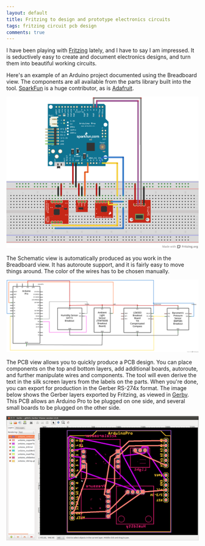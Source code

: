 ```yaml
---
layout: default
title: Fritzing to design and prototype electronics circuits
tags: fritzing circuit pcb design
comments: true
---
```


I have been playing with [Fritzing](http://fritzing.org/) lately, and I have to say I am impressed. It is seductively easy to create and document electronics designs, and turn them into beautiful working circuits.

Here's an example of an Arduino project documented using the Breadboard view. The components are all available from the parts library built into the tool. [SparkFun](https://www.sparkfun.com/) is a huge contributor, as is [Adafruit](https://github.com/adafruit/Fritzing-Library/).

![Breadboard View](/assets/img/fritzing-breadboard-arduino-pro.png)

The Schematic view is automatically produced as you work in the Breadboard view. It has autoroute support, and it is fairly easy to move things around. The color of the wires has to be chosen manually.

![Schematic View](/assets/img/fritzing-schematic-arduino-pro.png)

The PCB view allows you to quickly produce a PCB design. You can place components on the top and bottom layers, add additional boards, autoroute, and further manipulate wires and components. The tool will even derive the text in the silk screen layers from the labels on the parts. When you're done, you can export for production in the Gerber RS-274x format. The image below shows the Gerber layers exported by Fritzing, as viewed in [Gerbv](http://gerbv.geda-project.org/). This PCB allows an Arduino Pro to be plugged on one side, and several small boards to be plugged on the other side.

![Gerber](/assets/img/gerbv-arduino-pro-gerber.png)
